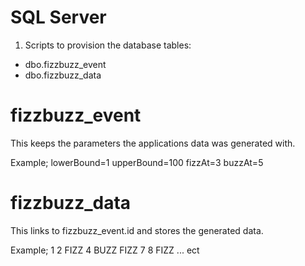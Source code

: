 # SQL Server

1. Scripts to provision the database tables:
* dbo.fizzbuzz_event
* dbo.fizzbuzz_data

# fizzbuzz_event

This keeps the parameters the applications data was generated with. 

Example; lowerBound=1 upperBound=100 fizzAt=3 buzzAt=5

# fizzbuzz_data

This links to fizzbuzz_event.id and stores the generated data.

Example; 1 2 FIZZ 4 BUZZ FIZZ 7 8 FIZZ ... ect